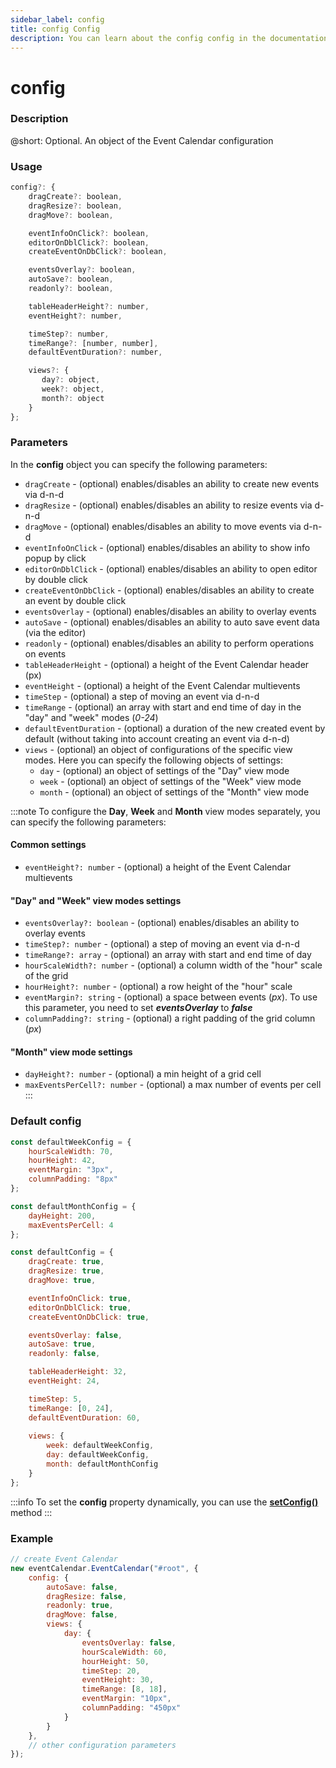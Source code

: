 ```yaml
---
sidebar_label: config
title: config Config
description: You can learn about the config config in the documentation of the DHTMLX JavaScript Event Calendar library. Browse developer guides and API reference, try out code examples and live demos, and download a free 30-day evaluation version of DHTMLX Event Calendar.
---
```


# config

### Description

@short: Optional. An object of the Event Calendar configuration

### Usage

~~~jsx {}
config?: {
    dragCreate?: boolean, 
    dragResize?: boolean,
    dragMove?: boolean,

    eventInfoOnClick?: boolean, 
    editorOnDblClick?: boolean,
    createEventOnDbClick?: boolean,

    eventsOverlay?: boolean,
    autoSave?: boolean,
    readonly?: boolean,

    tableHeaderHeight?: number,
    eventHeight?: number,

    timeStep?: number,
    timeRange?: [number, number],
    defaultEventDuration?: number,

    views?: { 
       day?: object,
       week?: object,
       month?: object
    }
};
~~~

### Parameters

In the **config** object you can specify the following parameters:

- `dragCreate` - (optional) enables/disables an ability to create new events via d-n-d
- `dragResize` - (optional) enables/disables an ability to resize events via d-n-d
- `dragMove` - (optional) enables/disables an ability to move events via d-n-d
- `eventInfoOnClick` - (optional) enables/disables an ability to show info popup by click
- `editorOnDblClick` - (optional) enables/disables an ability to open editor by double click
- `createEventOnDbClick` - (optional) enables/disables an ability to create an event by double click
- `eventsOverlay` - (optional) enables/disables an ability to overlay events
- `autoSave` - (optional) enables/disables an ability to auto save event data (via the editor)
- `readonly` - (optional) enables/disables an ability to perform operations on events
- `tableHeaderHeight` - (optional) a height of the Event Calendar header (px)
- `eventHeight` - (optional) a height of the Event Calendar multievents
- `timeStep` - (optional) a step of moving an event via d-n-d
- `timeRange` - (optional) an array with start and end time of day in the "day" and "week" modes (*0-24*)
- `defaultEventDuration` - (optional) a duration of the new created event by default (without taking into account creating an event via d-n-d)
- `views` - (optional) an object of configurations of the specific view modes. Here you can specify the following objects of settings:
    - `day` - (optional) an object of settings of the "Day" view mode
    - `week` - (optional) an object of settings of the "Week" view mode
    - `month` - (optional) an object of settings of the "Month" view mode

:::note
To configure the **Day**, **Week** and **Month** view modes separately, you can specify the following parameters:

<h4 style = {{color: "green"}}>Common settings</h4>

- `eventHeight?: number` - (optional) a height of the Event Calendar multievents

<h4 style = {{color: "green"}}>"Day" and "Week" view modes settings</h4>

- `eventsOverlay?: boolean` - (optional) enables/disables an ability to overlay events
- `timeStep?: number` - (optional) a step of moving an event via d-n-d
- `timeRange?: array` - (optional) an array with start and end time of day
- `hourScaleWidth?: number` - (optional) a column width of the "hour" scale of the grid
- `hourHeight?: number` - (optional) a row height of the "hour" scale
- `eventMargin?: string` - (optional) a space between events (*px*). To use this parameter, you need to set ***eventsOverlay*** to ***false***
- `columnPadding?: string` - (optional) a right padding of the grid column (*px*)

<h4 style = {{color: "green"}}>"Month" view mode settings</h4>

- `dayHeight?: number` - (optional) a min height of a grid cell 
- `maxEventsPerCell?: number` - (optional) a max number of events per cell
:::

### Default config

~~~jsx {}
const defaultWeekConfig = {
    hourScaleWidth: 70,
    hourHeight: 42,
    eventMargin: "3px",
    columnPadding: "8px"
};

const defaultMonthConfig = {
    dayHeight: 200,
    maxEventsPerCell: 4
};

const defaultConfig = {
    dragCreate: true,
    dragResize: true,
    dragMove: true,

    eventInfoOnClick: true,
    editorOnDblClick: true,
    createEventOnDbClick: true,

    eventsOverlay: false,
    autoSave: true,
    readonly: false,

    tableHeaderHeight: 32,
    eventHeight: 24,

    timeStep: 5,
    timeRange: [0, 24],
    defaultEventDuration: 60,
    
    views: {
        week: defaultWeekConfig,
        day: defaultWeekConfig,
        month: defaultMonthConfig
    }
};
~~~

:::info
To set the **config** property dynamically, you can use the 
[**setConfig()**](api/methods/js_eventcalendar_setconfig_method.md) method
:::

### Example

~~~jsx {3-20}
// create Event Calendar
new eventCalendar.EventCalendar("#root", {
    config: {
        autoSave: false,
        dragResize: false,
        readonly: true,
        dragMove: false,
        views: {
            day: {
                eventsOverlay: false, 
                hourScaleWidth: 60, 
                hourHeight: 50, 
                timeStep: 20, 
                eventHeight: 30, 
                timeRange: [8, 18], 
                eventMargin: "10px", 
                columnPadding: "450px"
            }
        }
    },
    // other configuration parameters
});
~~~
